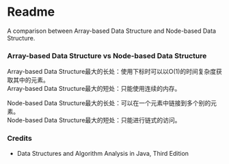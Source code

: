 # Readme
A comparison between Array-based Data Structure and Node-based Data Structure.

### Array-based Data Structure vs Node-based Data Structure

Array-based Data Structure最大的长处：使用下标时可以以O(1)的时间复杂度获取其中的元素。<br />
Array-based Data Structure最大的短处：只能使用连续的内存。

Node-based Data Structure最大的长处：可以在一个元素中链接到多个别的元素。<br />
Node-based Data Structure最大的短处：只能进行链式的访问。

### Credits
- Data Structures and Algorithm Analysis in Java, Third Edition
